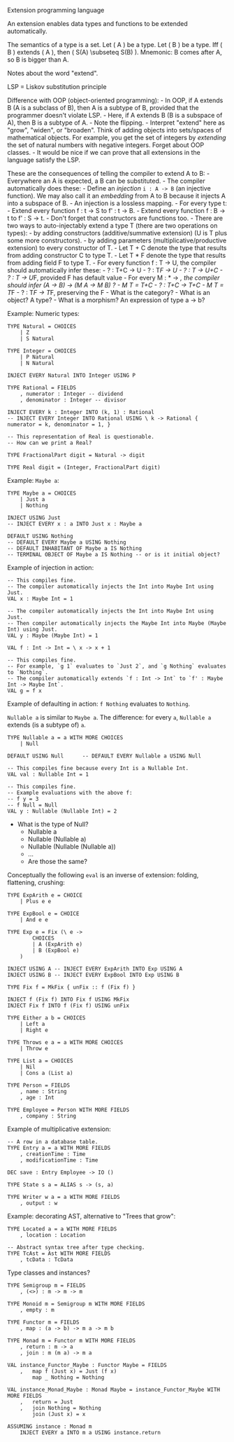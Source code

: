 Extension programming language

An extension enables data types and functions to be extended automatically.

The semantics of a type is a set.
Let \( A \) be a type.
Let \( B \) be a type.
Iff \( B \) extends \( A \), then \( S(A) \subseteq S(B) \).
Mnemonic: B comes after A, so B is bigger than A.

Notes about the word "extend".

LSP = Liskov substitution principle

Difference with OOP (object-oriented programming):
    - In OOP, if A extends B (A is a subclass of B), then A is a subtype of B, provided that the programmer doesn't violate LSP.
    - Here, if A extends B (B is a subspace of A), then B is a subtype of A.
        - Note the flipping.
        - Interpret "extend" here as "grow", "widen", or "broaden".
        Think of adding objects into sets/spaces of mathematical objects.
        For example, you get the set of integers by *extending* the set of natural numbers with negative integers.
        Forget about OOP classes.
        - It would be nice if we can prove that all extensions in the language satisfy the LSP.

These are the consequences of telling the compiler to extend A to B:
    - Everywhere an A is expected, a B can be substituted.
    - The compiler automatically does these:
        - Define an *injection* `i : A -> B` (an injective function).
        We may also call it an *embedding* from A to B because it injects A into a subspace of B.
            - An injection is a lossless mapping.
        - For every type t:
            - Extend every function f : t -> S to f' : t -> B.
            - Extend every function f : B -> t to f' : S -> t.
            - Don't forget that constructors are functions too.
    - There are two ways to auto-injectably extend a type T (there are two operations on types):
        - by adding constructors (additive/summative extension) (U is T plus some more constructors).
        - by adding parameters (multiplicative/productive extension) to every constructor of T.
    - Let T + C denote the type that results from adding constructor C to type T.
    - Let T * F denote the type that results from adding field F to type T.
    - For every function f : T -> U, the compiler should automatically infer these:
        - ? : T+C -> U
        - ? : T*F -> U
        - ? : T -> U+C
        - ? : T -> U*F, provided F has default value
        - For every M : * -> *, the compiler should infer (A -> B) -> (M A -> M B) ?
            - M T = T+C
                - ? : T+C -> T+C
            - M T = T*F
                - ? : T*F -> T*F, preserving the F
        - What is the category?
            - What is an object? A type?
            - What is a morphism? An expression of type a -> b?

Example: Numeric types:

```
TYPE Natural = CHOICES
    | Z
    | S Natural

TYPE Integer = CHOICES
    | P Natural
    | N Natural

INJECT EVERY Natural INTO Integer USING P

TYPE Rational = FIELDS
    , numerator : Integer -- dividend
    , denominator : Integer -- divisor

INJECT EVERY k : Integer INTO (k, 1) : Rational
-- INJECT EVERY Integer INTO Rational USING \ k -> Rational { numerator = k, denominator = 1, }

-- This representation of Real is questionable.
-- How can we print a Real?

TYPE FractionalPart digit = Natural -> digit

TYPE Real digit = (Integer, FractionalPart digit)
```

Example: `Maybe a`:

```
TYPE Maybe a = CHOICES
    | Just a
    | Nothing

INJECT USING Just
-- INJECT EVERY x : a INTO Just x : Maybe a

DEFAULT USING Nothing
-- DEFAULT EVERY Maybe a USING Nothing
-- DEFAULT INHABITANT OF Maybe a IS Nothing
-- TERMINAL OBJECT OF Maybe a IS Nothing -- or is it initial object?
```

Example of injection in action:

```
-- This compiles fine.
-- The compiler automatically injects the Int into Maybe Int using Just.
VAL x : Maybe Int = 1

-- The compiler automatically injects the Int into Maybe Int using Just.
-- Then compiler automatically injects the Maybe Int into Maybe (Maybe Int) using Just.
VAL y : Maybe (Maybe Int) = 1

VAL f : Int -> Int = \ x -> x + 1

-- This compiles fine.
-- For example, `g 1` evaluates to `Just 2`, and `g Nothing` evaluates to `Nothing`.
-- The compiler automatically extends `f : Int -> Int` to `f' : Maybe Int -> Maybe Int`.
VAL g = f x

```

Example of defaulting in action: `f Nothing` evaluates to `Nothing`.

`Nullable a` is similar to `Maybe a`.
The difference: for every `a`, `Nullable a` extends (is a subtype of) `a`.

```
TYPE Nullable a = a WITH MORE CHOICES
    | Null

DEFAULT USING Null      -- DEFAULT EVERY Nullable a USING Null

-- This compiles fine because every Int is a Nullable Int.
VAL val : Nullable Int = 1

-- This compiles fine.
-- Example evaluations with the above f:
-- f y = 3
-- f Null = Null
VAL y : Nullable (Nullable Int) = 2
```

- What is the type of Null?
    - Nullable a
    - Nullable (Nullable a)
    - Nullable (Nullable (Nullable a))
    - ...
    - Are those the same?

Conceptually the following `eval` is an inverse of extension: folding, flattening, crushing:

```
TYPE ExpArith e = CHOICE
    | Plus e e

TYPE ExpBool e = CHOICE
    | And e e

TYPE Exp e = Fix (\ e ->
        CHOICES
        | A (ExpArith e)
        | B (ExpBool e)
    )

INJECT USING A -- INJECT EVERY ExpArith INTO Exp USING A
INJECT USING B -- INJECT EVERY ExpBool INTO Exp USING B

TYPE Fix f = MkFix { unFix :: f (Fix f) }

INJECT f (Fix f) INTO Fix f USING MkFix
INJECT Fix f INTO f (Fix f) USING unFix
```

```
TYPE Either a b = CHOICES
    | Left a
    | Right e

TYPE Throws e a = a WITH MORE CHOICES
    | Throw e

TYPE List a = CHOICES
    | Nil
    | Cons a (List a)

TYPE Person = FIELDS
    , name : String
    , age : Int

TYPE Employee = Person WITH MORE FIELDS
    , company : String
```

Example of multiplicative extension:

```
-- A row in a database table.
TYPE Entry a = a WITH MORE FIELDS
    , creationTime : Time
    , modificationTime : Time

DEC save : Entry Employee -> IO ()
```

```
TYPE State s a = ALIAS s -> (s, a)

TYPE Writer w a = a WITH MORE FIELDS
    , output : w
```

Example: decorating AST, alternative to "Trees that grow":

```
TYPE Located a = a WITH MORE FIELDS
    , location : Location

-- Abstract syntax tree after type checking.
TYPE TcAst = Ast WITH MORE FIELDS
    , tcData : TcData
```

Type classes and instances?

```
TYPE Semigroup m = FIELDS
    , (<>) : m -> m -> m

TYPE Monoid m = Semigroup m WITH MORE FIELDS
    , empty : m

TYPE Functor m = FIELDS
    , map : (a -> b) -> m a -> m b

TYPE Monad m = Functor m WITH MORE FIELDS
    , return : m -> a
    , join : m (m a) -> m a

VAL instance_Functor_Maybe : Functor Maybe = FIELDS
    ,   map f (Just x) = Just (f x)
        map _ Nothing = Nothing

VAL instance_Monad_Maybe : Monad Maybe = instance_Functor_Maybe WITH MORE FIELDS
    ,   return = Just
    ,   join Nothing = Nothing
        join (Just x) = x

ASSUMING instance : Monad m
    INJECT EVERY a INTO m a USING instance.return
```
